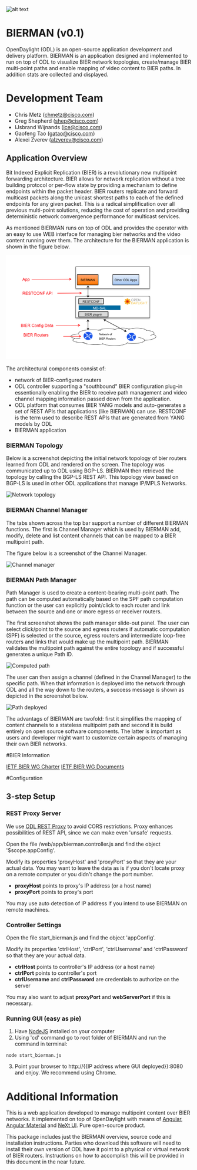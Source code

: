 <img src="https://github.com/zverevalexei/bierman-gui/blob/master/images/beer_10.jpg" alt="alt text" width=300px height=200px>

# BIERMAN (v0.1)
OpenDaylight (ODL) is an open-source application development and delivery platform. BIERMAN is an application designed and implemented to run on top of ODL to visualize BIER network topologies, create/manage BIER multi-point paths and enable mapping of video content to BIER paths. In addition stats are collected and displayed.


# Development Team
* Chris Metz (chmetz@cisco.com)
* Greg Shepherd (shep@cisco.com)
* IJsbrand Wijnands (ice@cisco.com)
* Gaofeng Tao (gatao@cisco.com)
* Alexei Zverev (alzverev@cisco.com)


## Application Overview

Bit Indexed Explicit Replication (BIER) is a revolutionary new multipoint forwarding architecture. BIER allows for network replication without a tree building protocol or per-flow state by providing a mechanism to define endpoints within the packet header. BIER routers replicate and forward multicast packets along the unicast shortest paths to each of the defined endpoints for any given packet. This is a radical simplification over all previous multi-point solutions, reducing the cost of operation and providing deterministic network convergence performance for multicast services.

As mentioned BIERMAN runs on top of ODL and provides the operator with an easy to use WEB interface for managing bier networks and the video content running over them. The architecture for the BIERMAN application is shown in the figure below.

![](images/bier-devnet-labs.png)

The architectural components consist of:

- network of BIER-configured routers
- ODL controller supporting a "southbound" BIER configuration plug-in essentionally enabling the BIER to receive path management and video channel mapping information passed down from the application.
- ODL platform that consumes BIER YANG models and auto-generates a set of REST APIs that applications (like BIERMAN) can use. RESTCONF is the term used to describe REST APIs that are generated from YANG models by ODL
- BIERMAN application

### BIERMAN Topology
Below is a screenshot depicting the initial network topology of bier routers learned from ODL and rendered on the screen. The topology was communicated up to ODL using BGP-LS. BIERMAN then retrieved the topology by calling the BGP-LS REST API. This topology view based on BGP-LS is used in other ODL applications that manage IP/MPLS Networks.

<div>
<img src="https://raw.githubusercontent.com/zverevalexei/bierman-gui/master/images/01-app-overview.png" alt="Network topology" style="display:block;">
</div>




### BIERMAN Channel Manager
The tabs shown across the top bar support a number of different BIERMAN functions. The first is Channel Manager which is used by BIERMAN add, modify, delete and list content channels that can be mapped to a BIER multipoint path.

The figure below is a screenshot of the Channel Manager.

<div>
<img src="https://raw.githubusercontent.com/zverevalexei/bierman-gui/master/images/02-channel-manager.png" alt="Channel manager" style="display:block;">
</div>



### BIERMAN Path Manager

Path Manager is used to create a content-bearing multi-point path. The path can be computed automatically based on the SPF path computation function or the user can explicitly point/click to each router and link between the source and one or more egress or receiver routers.

The first screenshot shows the path manager slide-out panel. The user can select click/point to the source and egress routers if automatic computation (SPF) is selected or the source, egress routers and intermediate loop-free routers and links that would make up the multipoint path. BIERMAN validates the multipoint path against the entire topology and if successful generates a unique Path ID.

<img src="https://raw.githubusercontent.com/zverevalexei/bierman-gui/master/images/06-path-computed.png" alt="Computed path" style="display:block;">


The user can then assign a channel (defined in the Channel Manager) to the specific path. When that information is deployed into the network through ODL and all the way down to the routers, a success message is shown as depicted in the screenshot below.

<div>
<img src="https://github.com/zverevalexei/bierman-gui/blob/master/images/07-path-deployed.png?raw=true" alt="Path deployed" style="display:block;">
</div>

The advantags of BIERMAN are twofold: first it simplifies the mapping of content channels to a stateless multipoint path and second it is build entirely on open source software components. The latter is important as users and developer might want to customize certain aspects of managing their own BIER networks.

#BIER Information

[IETF BIER WG Charter](https://datatracker.ietf.org/wg/bier/charter/)
[IETF BIER WG Documents](https://datatracker.ietf.org/wg/bier/documents/)

#Configuration

## 3-step Setup

### REST Proxy Server
We use [ODL REST Proxy](https://github.com/zverevalexei/odl-rest-proxy) to avoid CORS restrictions. Proxy enhances possibilities of REST API, since we can make even 'unsafe' requests.

Open the file /web/app/bierman.controller.js and find the object '$scope.appConfig'.

Modify its properties 'proxyHost' and 'proxyPort' so that they are your actual data. You may want to leave the data as is if you don't locate proxy on a remote computer or you didn't change the port number.
- **proxyHost** points to proxy's IP address (or a host name)
- **proxyPort** points to proxy's port

You may use auto detection of IP address if you intend to use BIERMAN on remote machines. 

### Controller Settings
Open the file start_bierman.js and find the object 'appConfig'.

Modify its properties 'ctrlHost', 'ctrlPort', 'ctrlUsername' and 'ctrlPassword' so that they are your actual data.
- **ctrlHost** points to controller's IP address (or a host name)
- **ctrlPort** points to controller's port
- **ctrlUsername** and **ctrlPassword** are credentials to authorize on the server

You may also want to adjust **proxyPort** and **webServerPort** if this is necessary.

### Running GUI (easy as pie)
1. Have [NodeJS](https://nodejs.org) installed on your computer
2.  Using 'cd' command go to root folder of BIERMAN and run the command in terminal:

  ```
  node start_bierman.js
  ```
3. Point your browser to http://{{IP address where GUI deployed}}:8080 and enjoy. We recommend using Chrome. 

# Additional Information
This is a web application developed to manage multipoint content over BIER networks. It implemented on top of OpenDaylight with means of [Angular](http://github.com/angular/angular.js), [Angular Material](https://github.com/angular/material) and [NeXt UI](http://github.com/CiscoDevNet/next-ui). Pure open-source product.

This package includes just the BIERMAN overview, source code and installation instructions. Parties who download this software will need to install their own version of ODL have it point to a physical or virtual network of BIER routers. Instructions on how to accomplish this will be provided in this document in the near future.
